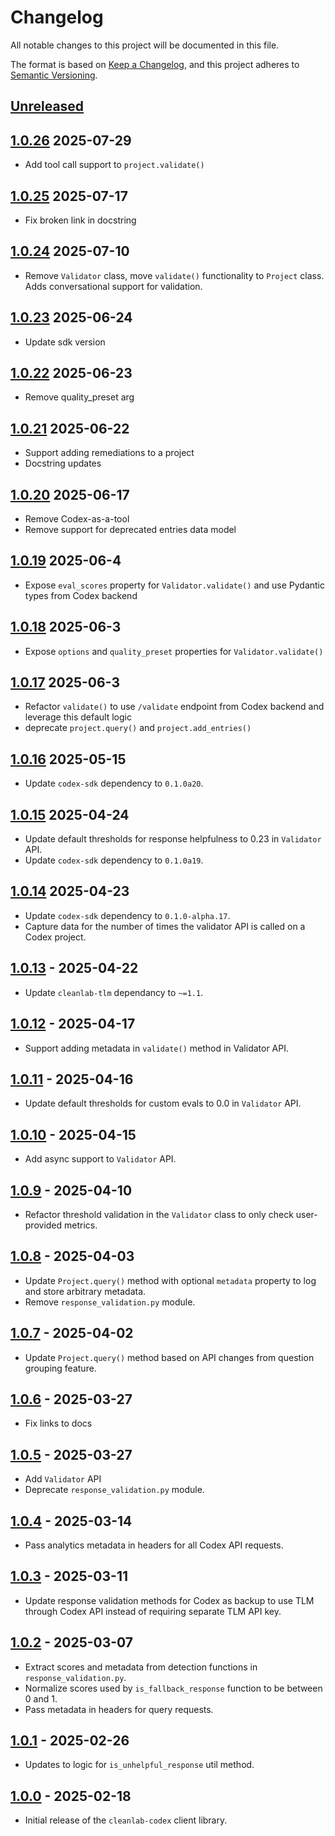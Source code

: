 # Changelog

All notable changes to this project will be documented in this file.

The format is based on [Keep a Changelog](https://keepachangelog.com/en/1.1.0/),
and this project adheres to [Semantic Versioning](https://semver.org/spec/v2.0.0.html).

## [Unreleased]

## [1.0.26] 2025-07-29

- Add tool call support to `project.validate()`

## [1.0.25] 2025-07-17

- Fix broken link in docstring

## [1.0.24] 2025-07-10

- Remove `Validator` class, move `validate()` functionality to `Project` class. Adds conversational support for validation.

## [1.0.23] 2025-06-24

- Update sdk version

## [1.0.22] 2025-06-23

- Remove quality_preset arg

## [1.0.21] 2025-06-22

- Support adding remediations to a project
- Docstring updates

## [1.0.20] 2025-06-17

- Remove Codex-as-a-tool
- Remove support for deprecated entries data model

## [1.0.19] 2025-06-4

- Expose `eval_scores` property for `Validator.validate()` and use Pydantic types from Codex backend

## [1.0.18] 2025-06-3

- Expose `options` and `quality_preset` properties for `Validator.validate()`

## [1.0.17] 2025-06-3

- Refactor `validate()` to use `/validate` endpoint from Codex backend and leverage this default logic
- deprecate `project.query()` and `project.add_entries()`

## [1.0.16] 2025-05-15

- Update `codex-sdk` dependency to `0.1.0a20`.

## [1.0.15] 2025-04-24

- Update default thresholds for response helpfulness to 0.23 in `Validator` API.
- Update `codex-sdk` dependency to `0.1.0a19`.

## [1.0.14] 2025-04-23

- Update `codex-sdk` dependency to `0.1.0-alpha.17`.
- Capture data for the number of times the validator API is called on a Codex project.

## [1.0.13] - 2025-04-22

- Update `cleanlab-tlm` dependancy to `~=1.1`.

## [1.0.12] - 2025-04-17

- Support adding metadata in `validate()` method in Validator API.

## [1.0.11] - 2025-04-16

- Update default thresholds for custom evals to 0.0 in `Validator` API.

## [1.0.10] - 2025-04-15

- Add async support to `Validator` API.

## [1.0.9] - 2025-04-10

- Refactor threshold validation in the `Validator` class to only check user-provided metrics.

## [1.0.8] - 2025-04-03

- Update `Project.query()` method with optional `metadata` property to log and store arbitrary metadata.
- Remove `response_validation.py` module.

## [1.0.7] - 2025-04-02

- Update `Project.query()` method based on API changes from question grouping feature.

## [1.0.6] - 2025-03-27

- Fix links to docs

## [1.0.5] - 2025-03-27

- Add `Validator` API
- Deprecate `response_validation.py` module.

## [1.0.4] - 2025-03-14

- Pass analytics metadata in headers for all Codex API requests.

## [1.0.3] - 2025-03-11

- Update response validation methods for Codex as backup to use TLM through Codex API instead of requiring separate TLM API key.

## [1.0.2] - 2025-03-07

- Extract scores and metadata from detection functions in `response_validation.py`.
- Normalize scores used by `is_fallback_response` function to be between 0 and 1.
- Pass metadata in headers for query requests.

## [1.0.1] - 2025-02-26

- Updates to logic for `is_unhelpful_response` util method.

## [1.0.0] - 2025-02-18

- Initial release of the `cleanlab-codex` client library.

[Unreleased]: https://github.com/cleanlab/cleanlab-codex/compare/v1.0.26...HEAD
[1.0.26]: https://github.com/cleanlab/cleanlab-codex/compare/v1.0.25...v1.0.26
[1.0.25]: https://github.com/cleanlab/cleanlab-codex/compare/v1.0.24...v1.0.25
[1.0.24]: https://github.com/cleanlab/cleanlab-codex/compare/v1.0.23...v1.0.24
[1.0.23]: https://github.com/cleanlab/cleanlab-codex/compare/v1.0.22...v1.0.23
[1.0.22]: https://github.com/cleanlab/cleanlab-codex/compare/v1.0.21...v1.0.22
[1.0.21]: https://github.com/cleanlab/cleanlab-codex/compare/v1.0.20...v1.0.21
[1.0.20]: https://github.com/cleanlab/cleanlab-codex/compare/v1.0.19...v1.0.20
[1.0.19]: https://github.com/cleanlab/cleanlab-codex/compare/v1.0.18...v1.0.19
[1.0.18]: https://github.com/cleanlab/cleanlab-codex/compare/v1.0.17...v1.0.18
[1.0.17]: https://github.com/cleanlab/cleanlab-codex/compare/v1.0.16...v1.0.17
[1.0.16]: https://github.com/cleanlab/cleanlab-codex/compare/v1.0.15...v1.0.16
[1.0.15]: https://github.com/cleanlab/cleanlab-codex/compare/v1.0.14...v1.0.15
[1.0.14]: https://github.com/cleanlab/cleanlab-codex/compare/v1.0.13...v1.0.14
[1.0.13]: https://github.com/cleanlab/cleanlab-codex/compare/v1.0.12...v1.0.13
[1.0.12]: https://github.com/cleanlab/cleanlab-codex/compare/v1.0.11...v1.0.12
[1.0.11]: https://github.com/cleanlab/cleanlab-codex/compare/v1.0.10...v1.0.11
[1.0.10]: https://github.com/cleanlab/cleanlab-codex/compare/v1.0.9...v1.0.10
[1.0.9]: https://github.com/cleanlab/cleanlab-codex/compare/v1.0.8...v1.0.9
[1.0.8]: https://github.com/cleanlab/cleanlab-codex/compare/v1.0.7...v1.0.8
[1.0.7]: https://github.com/cleanlab/cleanlab-codex/compare/v1.0.6...v1.0.7
[1.0.6]: https://github.com/cleanlab/cleanlab-codex/compare/v1.0.5...v1.0.6
[1.0.5]: https://github.com/cleanlab/cleanlab-codex/compare/v1.0.4...v1.0.5
[1.0.4]: https://github.com/cleanlab/cleanlab-codex/compare/v1.0.3...v1.0.4
[1.0.3]: https://github.com/cleanlab/cleanlab-codex/compare/v1.0.2...v1.0.3
[1.0.2]: https://github.com/cleanlab/cleanlab-codex/compare/v1.0.1...v1.0.2
[1.0.1]: https://github.com/cleanlab/cleanlab-codex/compare/v1.0.0...v1.0.1
[1.0.0]: https://github.com/cleanlab/cleanlab-codex/compare/267a93300f77c94e215d7697223931e7926cad9e...v1.0.0
